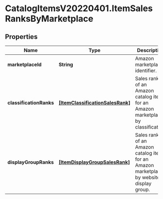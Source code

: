 # CatalogItemsV20220401.ItemSalesRanksByMarketplace

## Properties
Name | Type | Description | Notes
------------ | ------------- | ------------- | -------------
**marketplaceId** | **String** | Amazon marketplace identifier. | 
**classificationRanks** | [**[ItemClassificationSalesRank]**](ItemClassificationSalesRank.md) | Sales ranks of an Amazon catalog item for an Amazon marketplace by classification. | [optional] 
**displayGroupRanks** | [**[ItemDisplayGroupSalesRank]**](ItemDisplayGroupSalesRank.md) | Sales ranks of an Amazon catalog item for an Amazon marketplace by website display group. | [optional] 


